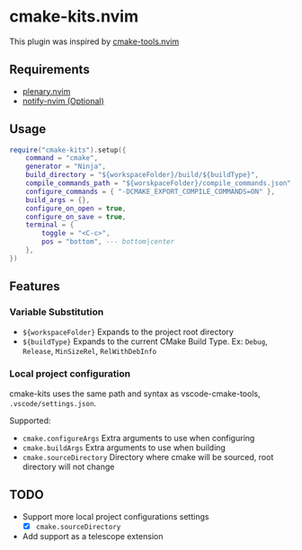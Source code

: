 # cmake-kits.nvim
This plugin was inspired by [cmake-tools.nvim](https://github.com/Civitasv/cmake-tools.nvim)

## Requirements
- [plenary.nvim](https://github.com/nvim-lua/plenary.nvim)
- [notify-nvim (Optional)](https://github.com/rcarriga/nvim-notify)

## Usage
```lua
require("cmake-kits").setup({
    command = "cmake",
    generator = "Ninja",
    build_directory = "${workspaceFolder}/build/${buildType}",
    compile_commands_path = "${worskpaceFolder}/compile_commands.json",
    configure_commands = { "-DCMAKE_EXPORT_COMPILE_COMMANDS=ON" }, 
    build_args = {},
    configure_on_open = true,
    configure_on_save = true,
    terminal = {
        toggle = "<C-c>",
        pos = "bottom", --- bottom|center
    },
})
```

## Features
### Variable Substitution
* `${workspaceFolder}` Expands to the project root directory
* `${buildType}` Expands to the current CMake Build Type. Ex: `Debug`, `Release`, `MinSizeRel`, `RelWithDebInfo`

### Local project configuration
cmake-kits uses the same path and syntax as vscode-cmake-tools, `.vscode/settings.json`.

Supported:
* `cmake.configureArgs` Extra arguments to use when configuring
* `cmake.buildArgs` Extra arguments to use when building
* `cmake.sourceDirectory` Directory where cmake will be sourced, root directory will not change

## TODO
- Support more local project configurations settings
    - [x] `cmake.sourceDirectory`
- Add support as a telescope extension
